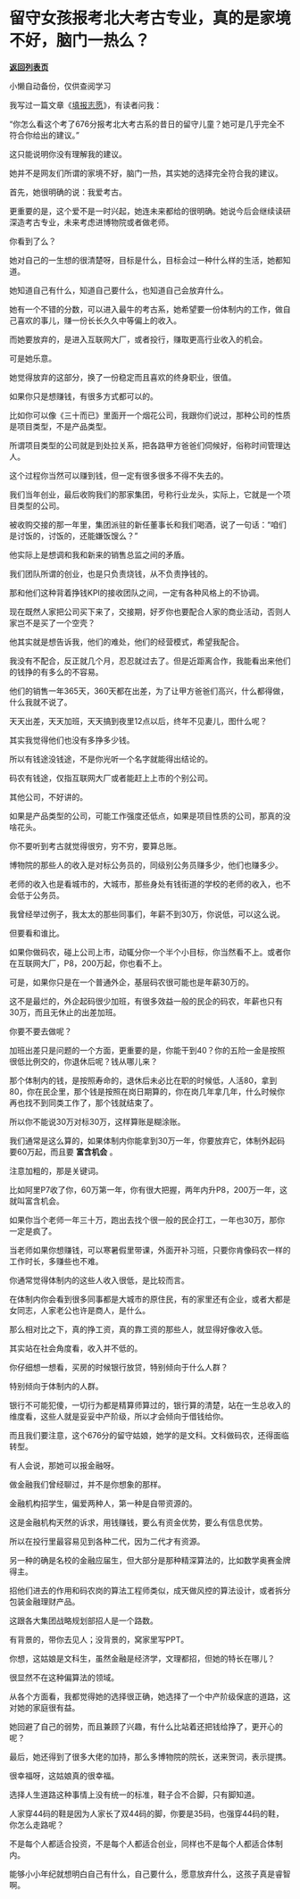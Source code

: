 # 留守女孩报考北大考古专业，真的是家境不好，脑门一热么？

[**返回列表页**](/gzh/记忆承载)

小懒自动备份，仅供查阅学习

我写过一篇文章《[填报志愿](http://mp.weixin.qq.com/s?__biz=MzU0MjYwNDU2Mw==&mid=2247491223&idx=2&sn=9b0a8a5f2f094e58a43f3a03061d05e2&chksm=fb1972ebcc6efbfd826bf818a2121c78f7ea5dba89e4e23c6d877ae0765ff3bb848c06c16445&scene=21#wechat_redirect)》，有读者问我：

  

“你怎么看这个考了676分报考北大考古系的昔日的留守儿童？她可是几乎完全不符合你给出的建议。”

  

这只能说明你没有理解我的建议。

  

她并不是网友们所谓的家境不好，脑门一热，其实她的选择完全符合我的建议。

  

首先，她很明确的说：我爱考古。  

  

更重要的是，这个爱不是一时兴起，她连未来都给的很明确。她说今后会继续读研深造考古专业，未来考虑进博物院或者做老师。

  

你看到了么？

  

她对自己的一生想的很清楚呀，目标是什么，目标会过一种什么样的生活，她都知道。

  

她知道自己有什么，知道自己要什么，也知道自己会放弃什么。

  

她有一个不错的分数，可以进入最牛的考古系，她希望要一份体制内的工作，做自己喜欢的事儿，赚一份长长久久中等偏上的收入。

  

而她要放弃的，是进入互联网大厂，或者投行，赚取更高行业收入的机会。

  

可是她乐意。

  

她觉得放弃的这部分，换了一份稳定而且喜欢的终身职业，很值。

  

如果你只是想赚钱，有很多方式都可以的。

  

比如你可以像《三十而已》里面开一个烟花公司，我跟你们说过，那种公司的性质是项目类型，不是产品类型。

  

所谓项目类型的公司就是到处拉关系，把各路甲方爸爸们伺候好，俗称时间管理达人。

  

这个过程你当然可以赚到钱，但一定有很多很多不得不失去的。

  

我们当年创业，最后收购我们的那家集团，号称行业龙头，实际上，它就是一个项目类型的公司。

  

被收购交接的那一年里，集团派驻的新任董事长和我们喝酒，说了一句话：“咱们是讨饭的，讨饭的，还能嫌饭馊么？”

  

他实际上是想调和我和新来的销售总监之间的矛盾。

  

我们团队所谓的创业，也是只负责烧钱，从不负责挣钱的。

  

那和他们这种背着挣钱KPI的接收团队之间，一定有各种风格上的不协调。

  

现在既然人家把公司买下来了，交接期，好歹你也要配合人家的商业活动，否则人家岂不是买了一个空壳？

  

他其实就是想告诉我，他们的难处，他们的经营模式，希望我配合。

  

我没有不配合，反正就几个月，忍忍就过去了。但是近距离合作，我能看出来他们的钱挣的有多么的不容易。

  

他们的销售一年365天，360天都在出差，为了让甲方爸爸们高兴，什么都得做，什么我就不说了。

  

天天出差，天天加班，天天搞到夜里12点以后，终年不见妻儿，图什么呢？

  

其实我觉得他们也没有多挣多少钱。

  

所以有钱途没钱途，不是你光听一个名字就能得出结论的。

  

码农有钱途，仅指互联网大厂或者能赶上上市的个别公司。

  

其他公司，不好讲的。

  

如果是产品类型的公司，可能工作强度还低点，如果是项目性质的公司，那真的没啥花头。

  

你不要听到考古就觉得很穷，穷不穷，要算总账。

  

博物院的那些人的收入是对标公务员的，同级别公务员赚多少，他们也赚多少。

  

老师的收入也是看城市的，大城市，那些身处有钱街道的学校的老师的收入，也不会低于公务员。

  

我曾经举过例子，我太太的那些同事们，年薪不到30万，你说低，可以这么说。

  

但要看和谁比。

  

如果你做码农，碰上公司上市，动辄分你一个半个小目标，你当然看不上。或者你在互联网大厂，P8，200万起，你也看不上。

  

可是，如果你只是在一个普通外企，基层码农很可能也是年薪30万的。

  

这不是最烂的，外企起码很少加班，有很多效益一般的民企的码农，年薪也只有30万，而且无休止的出差加班。

  

你要不要去做呢？

  

加班出差只是问题的一个方面，更重要的是，你能干到40？你的五险一金是按照很低比例交的，你退休后呢？钱从哪儿来？

  

那个体制内的钱，是按照寿命的，退休后未必比在职的时候低，人活80，拿到80，你在民企里，那个钱是按照在岗日期算的，你在岗几年拿几年，什么时候你再也找不到同类工作了，那个钱就结束了。

  

所以你不能说30万对标30万，这样算账是糊涂账。

  

我们通常是这么算的，如果体制内你能拿到30万一年，你要放弃它，体制外起码要60万起，而且要 **富含机会** 。

  

注意加粗的，那是关键词。

  

比如阿里P7收了你，60万第一年，你有很大把握，两年内升P8，200万一年，这就叫富含机会。

  

如果你当个老师一年三十万，跑出去找个很一般的民企打工，一年也30万，那你一定是疯了。

  

当老师如果你想赚钱，可以寒暑假里带课，外面开补习班，只要你肯像码农一样的工作时长，多赚些也不难。

  

你通常觉得体制内的这些人收入很低，是比较而言。  

  

在体制内你会看到很多同事都是大城市的原住民，有的家里还有企业，或者大都是女同志，人家老公也许是商人，是什么。

  

那么相对比之下，真的挣工资，真的靠工资的那些人，就显得好像收入低。

  

其实站在社会角度看，收入并不低的。

  

你仔细想一想看，买房的时候银行放贷，特别倾向于什么人群？

  

特别倾向于体制内的人群。

  

银行不可能犯傻，一切行为都是精算师算过的，银行算的清楚，站在一生总收入的维度看，这些人就是妥妥中产阶级，所以才会倾向于借钱给你。  

  

而且我们要注意，这个676分的留守姑娘，她学的是文科。文科做码农，还得面临转型。

  

有人会说，那她可以报金融呀。

  

做金融我们曾经聊过，并不是你想象的那样。

  

金融机构招学生，偏爱两种人，第一种是自带资源的。

  

这是金融机构天然的诉求，用钱赚钱，要么有资金优势，要么有信息优势。

  

所以在投行里最容易见到各种二代，因为二代才有资源。

  

另一种的确是名校的金融应届生，但大部分是那种精深算法的，比如数学奥赛金牌得主。

  

招他们进去的作用和码农岗的算法工程师类似，成天做风控的算法设计，或者拆分包装金融理财产品。

  

这跟各大集团战略规划部招人是一个路数。

  

有背景的，带你去见人；没背景的，窝家里写PPT。

  

你想，这姑娘是文科生，虽然金融是经济学，文理都招，但她的特长在哪儿？

  

很显然不在这种偏算法的领域。  

  

从各个方面看，我都觉得她的选择很正确，她选择了一个中产阶级保底的道路，这对她的家庭很有益。

  

她回避了自己的弱势，而且兼顾了兴趣，有什么比站着还把钱给挣了，更开心的呢？

  

最后，她还得到了很多大佬的加持，那么多博物院的院长，送来贺词，表示提携。

  

很幸福呀，这姑娘真的很幸福。

  

选择人生道路这种事情上没有统一的标准，鞋子合不合脚，只有脚知道。

  

人家穿44码的鞋是因为人家长了双44码的脚，你要是35码，也强穿44码的鞋，你怎么走路呢？

  

不是每个人都适合投资，不是每个人都适合创业，同样也不是每个人都适合体制内。

  

能够小小年纪就想明白自己有什么，自己要什么，愿意放弃什么，这孩子真是睿智啊。

